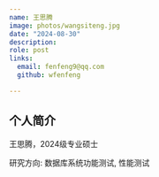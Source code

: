 ```yaml
---
name: 王思腾
image: photos/wangsiteng.jpg
date: "2024-08-30"
description: 
role: post
links:
  email: fenfeng9@qq.com
  github: wfenfeng

---
```


## 个人简介

王思腾，2024级专业硕士

研究方向: 数据库系统功能测试, 性能测试


